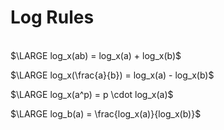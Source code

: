 Log Rules
=====

\
$\LARGE log_x(ab) = log_x(a) + log_x(b)$

$\LARGE log_x(\frac{a}{b}) = log_x(a) - log_x(b)$

$\LARGE log_x(a^p) = p \cdot log_x(a)$

$\LARGE log_b(a) = \frac{log_x(a)}{log_x(b)}$
